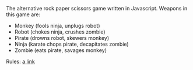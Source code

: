 The alternative rock paper scissors game written in Javascript. Weapons in this game are:

- Monkey (fools ninja, unplugs robot)  
- Robot (chokes ninja, crushes zombie)
- Pirate (drowns robot, skewers monkey)
- Ninja (karate chops pirate, decapitates zombie)
- Zombie (eats pirate, savages monkey)


Rules: [a link](http://markarayner.com/blog/archives/1613)


